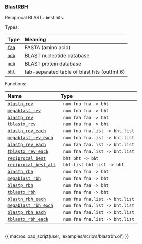 ### BlastRBH

Reciprocal BLAST+ best hits.

Types:

| Type      | Meaning |
| :-------- | :------ |
| <a href="javascript:;" onclick="help_and_scripts('faa')">`faa`</a> | FASTA (amino acid) |
| <a href="javascript:;" onclick="help_and_scripts('ndb')">`ndb`</a> | BLAST nucleotide database |
| <a href="javascript:;" onclick="help_and_scripts('pdb')">`pdb`</a> | BLAST protein database |
| <a href="javascript:;" onclick="help_and_scripts('bht')">`bht`</a> | tab-separated table of blast hits (outfmt 6) |

Functions:

| Name | Type |
| :--- | :--- |
| <a href="javascript:;" onclick="help_and_scripts('blastn_rev')">`blastn_rev`</a> | ` num fna fna -> bht` |
| <a href="javascript:;" onclick="help_and_scripts('megablast_rev')">`megablast_rev`</a> | ` num fna fna -> bht` |
| <a href="javascript:;" onclick="help_and_scripts('blastp_rev')">`blastp_rev`</a> | ` num faa faa -> bht` |
| <a href="javascript:;" onclick="help_and_scripts('tblastx_rev')">`tblastx_rev`</a> | ` num fna fna -> bht` |
| <a href="javascript:;" onclick="help_and_scripts('blastn_rev_each')">`blastn_rev_each`</a> | ` num fna fna.list -> bht.list` |
| <a href="javascript:;" onclick="help_and_scripts('megablast_rev_each')">`megablast_rev_each`</a> | ` num fna fna.list -> bht.list` |
| <a href="javascript:;" onclick="help_and_scripts('blastp_rev_each')">`blastp_rev_each`</a> | ` num faa faa.list -> bht.list` |
| <a href="javascript:;" onclick="help_and_scripts('tblastx_rev_each')">`tblastx_rev_each`</a> | ` num fna fna.list -> bht.list` |
| <a href="javascript:;" onclick="help_and_scripts('reciprocal_best')">`reciprocal_best`</a> | ` bht bht -> bht` |
| <a href="javascript:;" onclick="help_and_scripts('reciprocal_best_all')">`reciprocal_best_all`</a> | ` bht.list bht.list -> bht` |
| <a href="javascript:;" onclick="help_and_scripts('blastn_rbh')">`blastn_rbh`</a> | ` num fna fna -> bht` |
| <a href="javascript:;" onclick="help_and_scripts('megablast_rbh')">`megablast_rbh`</a> | ` num fna fna -> bht` |
| <a href="javascript:;" onclick="help_and_scripts('blastp_rbh')">`blastp_rbh`</a> | ` num faa faa -> bht` |
| <a href="javascript:;" onclick="help_and_scripts('tblastx_rbh')">`tblastx_rbh`</a> | ` num fna fna -> bht` |
| <a href="javascript:;" onclick="help_and_scripts('blastn_rbh_each')">`blastn_rbh_each`</a> | ` num fna fna.list -> bht.list` |
| <a href="javascript:;" onclick="help_and_scripts('megablast_rbh_each')">`megablast_rbh_each`</a> | ` num fna fna.list -> bht.list` |
| <a href="javascript:;" onclick="help_and_scripts('blastp_rbh_each')">`blastp_rbh_each`</a> | ` num faa faa.list -> bht.list` |
| <a href="javascript:;" onclick="help_and_scripts('tblastx_rbh_each')">`tblastx_rbh_each`</a> | ` num fna fna.list -> bht.list` |

<br/>
{{ macros.load_script(user, 'examples/scripts/blastrbh.ol') }}

